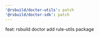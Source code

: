 ```yaml
---
'@rsbuild/doctor-utils': patch
'@rsbuild/doctor-sdk': patch
---
```


feat: rsbuild doctor add rule-utils package
